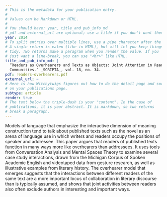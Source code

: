 ```yaml
---
# This is the metadata for your publication entry.
#
# Values can be Markdown or HTML.
#
# You should have: year, title_and_pub_info_md
# pdf and external_url are optional; use a tilde if you don't want them.
year: 2014
# To split entries over multiple lines, use a pipe character after the key.
# A single return is eaten (like in HTML), but will let you keep things
# tidy. Two returns make a paragram when you render the value. If you 
# just want a line-break, you can use "<br>" like HTML.
title_and_pub_info_md: |
  “Readers as Overhearers and Texts as Objects: Joint Attention in Reading
  Communities.” _SCRIPTA_, vol. 18, no. 34.
pdf: readers-overhearers.pdf
external_url: ~
# Here is how Witchytwigs figures out how to do the detail page and sort
# on your publications page.
subtype: article
render: true
# The text below the triple-dash is your "content". In the case of
# publications, it is your abstract. It is markdown, so two returns
# break a paragraph.
---
```

Models of language that emphasize the interactive dimension of meaning construction tend to talk about published texts such as the novel as an arena of language use in which writers and readers occupy the positions of speaker and addressee. This paper argues that readers of published texts function in many ways more like overhearers than addressees. It uses tools from Conversation Analysis and Mental Spaces Theory to examine several case study interactions, drawn from the Michigan Corpus of Spoken Academic English and videotaped data from gesture research, as well as illustrative examples from literary history. The overhearer model that emerges suggests that the interactions between different readers of the same text are a more important locus of collaboration in literary discourse than is typically assumed, and shows that joint activities between readers also often exclude authors in interesting and important ways.
